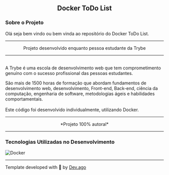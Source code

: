 <h2 align=center> Docker ToDo List </h2>

### Sobre o Projeto
<p>Olá seja bem vindo ou bem vinda ao repositório do Docker ToDo List.</r>  

---

<p align=center>Projeto desenvolvido enquanto pessoa estudante da Trybe</p>

---

<br/>
A Trybe é uma escola de desenvolvimento web que tem 
comprometimento genuíno com o sucesso profissional das pessoas 
estudantes.  

São mais de 1500 horas de formação que abordam fundamentos de 
desenvolvimento web, desenvolvimento, Front-end, Back-end, ciência da 
computação, engenharia de software, metodologias ágeis e habilidades 
comportamentais.
<br/>
<br/>
Este código foi desenvolvido individualmente, utilizando Docker.  

---

<p align=center>*Projeto 100% autoral*</p>

---

### Tecnologias Utilizadas no Desenvolvimento
![Docker](https://img.shields.io/badge/docker-%230db7ed.svg?style=for-the-badge&logo=docker&logoColor=white)

---

Template developed with :white_heart: by [Dev.ago](https://www.linkedin.com/in/adson-gomes-oliveira/)
